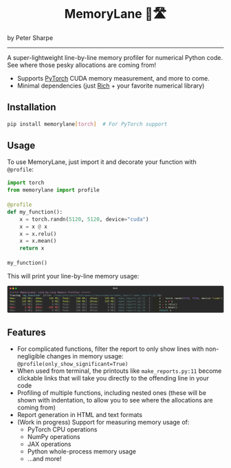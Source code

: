 <h1 align="center"> MemoryLane 💾🛣️ </h1>

by Peter Sharpe

-----

A super-lightweight line-by-line memory profiler for numerical Python code. See where those pesky allocations are coming from!
* Supports [PyTorch](https://pytorch.org/) CUDA memory measurement, and more to come.
* Minimal dependencies (just [Rich](https://github.com/Textualize/rich) + your favorite numerical library)

## Installation

```bash
pip install memorylane[torch]  # For PyTorch support
```

## Usage

To use MemoryLane, just import it and decorate your function with `@profile`:

```python
import torch
from memorylane import profile

@profile
def my_function():
    x = torch.randn(5120, 5120, device="cuda")
    x = x @ x
    x = x.relu()
    x = x.mean()
    return x

my_function()
```

This will print your line-by-line memory usage:

![terminal](./examples/make_report/memorylane_report.svg)

## Features

* For complicated functions, filter the report to only show lines with non-negligible changes in memory usage: `@profile(only_show_significant=True)`
* When used from terminal, the printouts like `make_reports.py:11` become clickable links that will take you directly to the offending line in your code
* Profiling of multiple functions, including nested ones (these will be shown with indentation, to allow you to see where the allocations are coming from)
* Report generation in HTML and text formats
* (Work in progress) Support for measuring memory usage of:
    * PyTorch CPU operations
    * NumPy operations
    * JAX operations
    * Python whole-process memory usage
    * ...and more!

